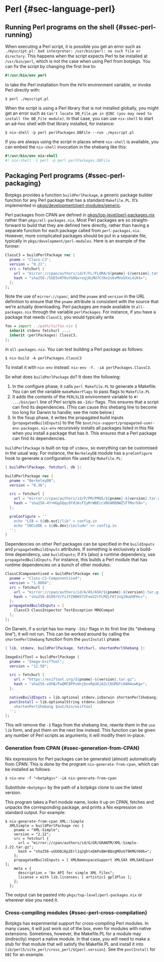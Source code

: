 # Perl {#sec-language-perl}

## Running Perl programs on the shell {#ssec-perl-running}

When executing a Perl script, it is possible you get an error such as `./myscript.pl: bad interpreter: /usr/bin/perl: no such file or directory`. This happens when the script expects Perl to be installed at `/usr/bin/perl`, which is not the case when using Perl from botpkgs. You can fix the script by changing the first line to:

```perl
#!/usr/bin/env perl
```

to take the Perl installation from the `PATH` environment variable, or invoke Perl directly with:

```ShellSession
$ perl ./myscript.pl
```

When the script is using a Perl library that is not installed globally, you might get an error such as `Can't locate DB_File.pm in @INC (you may need to install the DB_File module)`. In that case, you can use `nix-shell` to start an ad-hoc shell with that library installed, for instance:

```ShellSession
$ nix-shell -p perl perlPackages.DBFile --run ./myscript.pl
```

If you are always using the script in places where `nix-shell` is available, you can embed the `nix-shell` invocation in the shebang like this:

```perl
#!/usr/bin/env nix-shell
#! nix-shell -i perl -p perl perlPackages.DBFile
```

## Packaging Perl programs {#ssec-perl-packaging}

Botpkgs provides a function `buildPerlPackage`, a generic package builder function for any Perl package that has a standard `Makefile.PL`. It’s implemented in [pkgs/development/perl-modules/generic](https://github.com/nervosys/Botnix/blob/master/pkgs/development/perl-modules/generic).

Perl packages from CPAN are defined in [pkgs/top-level/perl-packages.nix](https://github.com/nervosys/Botnix/blob/master/pkgs/top-level/perl-packages.nix) rather than `pkgs/all-packages.nix`. Most Perl packages are so straight-forward to build that they are defined here directly, rather than having a separate function for each package called from `perl-packages.nix`. However, more complicated packages should be put in a separate file, typically in `pkgs/development/perl-modules`. Here is an example of the former:

```nix
ClassC3 = buildPerlPackage rec {
  pname = "Class-C3";
  version = "0.21";
  src = fetchurl {
    url = "mirror://cpan/authors/id/F/FL/FLORA/${pname}-${version}.tar.gz";
    hash = "sha256-/5GE5xHT0uYGOQxroqj6LMU7CtKn2s6vMVoSXxL4iK4=";
  };
};
```

Note the use of `mirror://cpan/`, and the `pname` and `version` in the URL definition to ensure that the `pname` attribute is consistent with the source that we’re actually downloading. Perl packages are made available in `all-packages.nix` through the variable `perlPackages`. For instance, if you have a package that needs `ClassC3`, you would typically write

```nix
foo = import ../path/to/foo.nix {
  inherit stdenv fetchurl ...;
  inherit (perlPackages) ClassC3;
};
```

in `all-packages.nix`. You can test building a Perl package as follows:

```ShellSession
$ nix-build -A perlPackages.ClassC3
```

To install it with `nix-env` instead: `nix-env -f. -iA perlPackages.ClassC3`.

So what does `buildPerlPackage` do? It does the following:

1. In the configure phase, it calls `perl Makefile.PL` to generate a Makefile. You can set the variable `makeMakerFlags` to pass flags to `Makefile.PL`
2. It adds the contents of the `PERL5LIB` environment variable to `#! .../bin/perl` line of Perl scripts as `-Idir` flags. This ensures that a script can find its dependencies. (This can cause this shebang line to become too long for Darwin to handle; see the note below.)
3. In the fixup phase, it writes the propagated build inputs (`propagatedBuildInputs`) to the file `$out/nix-support/propagated-user-env-packages`. `nix-env` recursively installs all packages listed in this file when you install a package that has it. This ensures that a Perl package can find its dependencies.

`buildPerlPackage` is built on top of `stdenv`, so everything can be customised in the usual way. For instance, the `BerkeleyDB` module has a `preConfigure` hook to generate a configuration file used by `Makefile.PL`:

```nix
{ buildPerlPackage, fetchurl, db }:

buildPerlPackage rec {
  pname = "BerkeleyDB";
  version = "0.36";

  src = fetchurl {
    url = "mirror://cpan/authors/id/P/PM/PMQS/${pname}-${version}.tar.gz";
    hash = "sha256-4Y+HGgGQqcOfdiKcFIyMrWBEccVNVAMDBWZlFTMorh8=";
  };

  preConfigure = ''
    echo "LIB = ${db.out}/lib" > config.in
    echo "INCLUDE = ${db.dev}/include" >> config.in
  '';
}
```

Dependencies on other Perl packages can be specified in the `buildInputs` and `propagatedBuildInputs` attributes. If something is exclusively a build-time dependency, use `buildInputs`; if it’s (also) a runtime dependency, use `propagatedBuildInputs`. For instance, this builds a Perl module that has runtime dependencies on a bunch of other modules:

```nix
ClassC3Componentised = buildPerlPackage rec {
  pname = "Class-C3-Componentised";
  version = "1.0004";
  src = fetchurl {
    url = "mirror://cpan/authors/id/A/AS/ASH/${pname}-${version}.tar.gz";
    hash = "sha256-ASO9rV/FzJYZ0BH572Fxm2ZrFLMZLFATJng1NuU4FHc=";
  };
  propagatedBuildInputs = [
    ClassC3 ClassInspector TestException MROCompat
  ];
};
```

On Darwin, if a script has too many `-Idir` flags in its first line (its “shebang line”), it will not run. This can be worked around by calling the `shortenPerlShebang` function from the `postInstall` phase:

```nix
{ lib, stdenv, buildPerlPackage, fetchurl, shortenPerlShebang }:

ImageExifTool = buildPerlPackage {
  pname = "Image-ExifTool";
  version = "12.50";

  src = fetchurl {
    url = "https://exiftool.org/${pname}-${version}.tar.gz";
    hash = "sha256-vOhB/FwQMC8PPvdnjDvxRpU6jAZcC6GMQfc0AH4uwKg=";
  };

  nativeBuildInputs = lib.optional stdenv.isDarwin shortenPerlShebang;
  postInstall = lib.optionalString stdenv.isDarwin ''
    shortenPerlShebang $out/bin/exiftool
  '';
};
```

This will remove the `-I` flags from the shebang line, rewrite them in the `use lib` form, and put them on the next line instead. This function can be given any number of Perl scripts as arguments; it will modify them in-place.

### Generation from CPAN {#ssec-generation-from-CPAN}

Nix expressions for Perl packages can be generated (almost) automatically from CPAN. This is done by the program `nix-generate-from-cpan`, which can be installed as follows:

```ShellSession
$ nix-env -f "<botpkgs>" -iA nix-generate-from-cpan
```

Substitute `<botpkgs>` by the path of a botpkgs clone to use the latest version.

This program takes a Perl module name, looks it up on CPAN, fetches and unpacks the corresponding package, and prints a Nix expression on standard output. For example:

```ShellSession
$ nix-generate-from-cpan XML::Simple
  XMLSimple = buildPerlPackage rec {
    pname = "XML-Simple";
    version = "2.22";
    src = fetchurl {
      url = "mirror://cpan/authors/id/G/GR/GRANTM/XML-Simple-2.22.tar.gz";
      hash = "sha256-uUUO8i6pZErl1q2ghtxDAPoQW+BQogMOvU79KMGY60k=";
    };
    propagatedBuildInputs = [ XMLNamespaceSupport XMLSAX XMLSAXExpat ];
    meta = {
      description = "An API for simple XML files";
      license = with lib.licenses; [ artistic1 gpl1Plus ];
    };
  };
```

The output can be pasted into `pkgs/top-level/perl-packages.nix` or wherever else you need it.

### Cross-compiling modules {#ssec-perl-cross-compilation}

Botpkgs has experimental support for cross-compiling Perl modules. In many cases, it will just work out of the box, even for modules with native extensions. Sometimes, however, the Makefile.PL for a module may (indirectly) import a native module. In that case, you will need to make a stub for that module that will satisfy the Makefile.PL and install it into `lib/perl5/site_perl/cross_perl/${perl.version}`. See the `postInstall` for `DBI` for an example.
